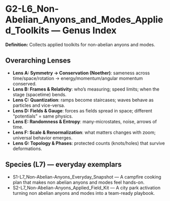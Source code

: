# G2-L6_Non-Abelian_Anyons_and_Modes_Applied_Toolkits — Genus Index
**Definition:** Collects applied toolkits for non-abelian anyons and modes.

## Overarching Lenses

- **Lens A: Symmetry -> Conservation (Noether)**: sameness across time/space/rotation → energy/momentum/angular momentum conserved.
- **Lens B: Frames & Relativity**: who’s measuring; speed limits; when the stage (spacetime) bends.
- **Lens C: Quantization**: ramps become staircases; waves behave as particles and vice-versa.
- **Lens D: Fields & Gauge**: forces as fields spread in space; different “potentials” = same physics.
- **Lens E: Randomness & Entropy**: many-microstates, noise, arrows of time.
- **Lens F: Scale & Renormalization**: what matters changes with zoom; universal behavior emerges.
- **Lens G: Topology & Phases**: protected counts (knots/holes) that survive deformations.

## Species (L7) — everyday exemplars
- S1-L7_Non-Abelian-Anyons_Everyday_Snapshot — A campfire cooking plan that makes non abelian anyons and modes feel hands-on.
- S2-L7_Non-Abelian-Anyons_Applied_Field_Kit — A city park activation turning non abelian anyons and modes into a team-ready playbook.
